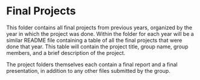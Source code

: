 # Final Projects
This folder contains all final projects from previous years, organized by the year in which the project was done.
Within the folder for each year will be a similar README file containing a table of all the final projects that
were done that year. This table will contain the project title, group name, group members, and a brief description 
of the project.

The project folders themselves each contain a final report and a final presentation, in addition to any other files submitted
by the group. 